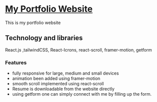# [My Portfolio Website](https://extraordinary-puppy-78a1f1.netlify.app/)

This is my portfolio website

## Technology and libraries

React.js ,tailwindCSS, React-Icrons, react-scroll, framer-motion, getform

### Features

* fully responsive for large, medium and small devices
*  animation been added  using framer-motion
*  smooth scroll implemented using react-scroll
* Resume is downloadable from the website directly
* using getform one can simply connect with me by filling up the form.
